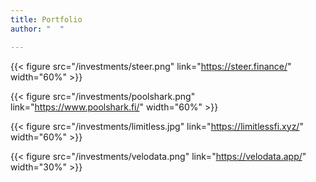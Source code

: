 ```yaml
---
title: Portfolio
author: "  "

---
```


{{< figure src="/investments/steer.png" link="https://steer.finance/" width="60%"  >}}

{{< figure src="/investments/poolshark.png" link="https://www.poolshark.fi/" width="60%" >}}

{{< figure src="/investments/limitless.jpg" link="https://limitlessfi.xyz/" width="60%" >}}

{{< figure src="/investments/velodata.png" link="https://velodata.app/" width="30%" >}}